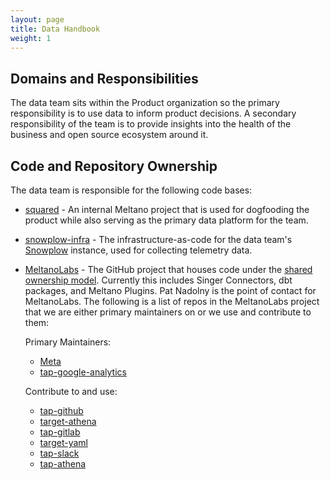 ```yaml
---
layout: page
title: Data Handbook
weight: 1
---
```


## Domains and Responsibilities

The data team sits within the Product organization so the primary responsibility is to use data to inform product decisions.
A secondary responsibility of the team is to provide insights into the health of the business and open source ecosystem around it.


## Code and Repository Ownership

The data team is responsible for the following code bases:
- [squared](https://gitlab.com/meltano/squared) - An internal Meltano project that is used for dogfooding the product while also serving as the primary data platform for the team.
- [snowplow-infra](https://gitlab.com/meltano/snowplow-infra) - The infrastructure-as-code for the data team's [Snowplow](https://github.com/snowplow/snowplow) instance, used for collecting telemetry data.
- [MeltanoLabs](https://github.com/MeltanoLabs) - The GitHub project that houses code under the [shared ownership model](https://meltano.com/blog/launching-meltanolabs-your-home-for-singer-connectors-dbt-packages-and-all-meltano-plugins/). Currently this includes Singer Connectors, dbt packages, and Meltano Plugins. Pat Nadolny is the point of contact for MeltanoLabs. The following is a list of repos in the MeltanoLabs project that we are either primary maintainers on or we use and contribute to them:

    Primary Maintainers:

    - [Meta](https://github.com/MeltanoLabs/Meta)
    - [tap-google-analytics](https://github.com/MeltanoLabs/tap-google-analytics)

    Contribute to and use:

    - [tap-github](https://github.com/MeltanoLabs/tap-github)
    - [target-athena](https://github.com/MeltanoLabs/target-athena)
    - [tap-gitlab](https://github.com/MeltanoLabs/tap-gitlab)
    - [target-yaml](https://github.com/MeltanoLabs/target-yaml)
    - [tap-slack](https://github.com/MeltanoLabs/tap-slack)
    - [tap-athena](https://github.com/MeltanoLabs/tap-athena)
